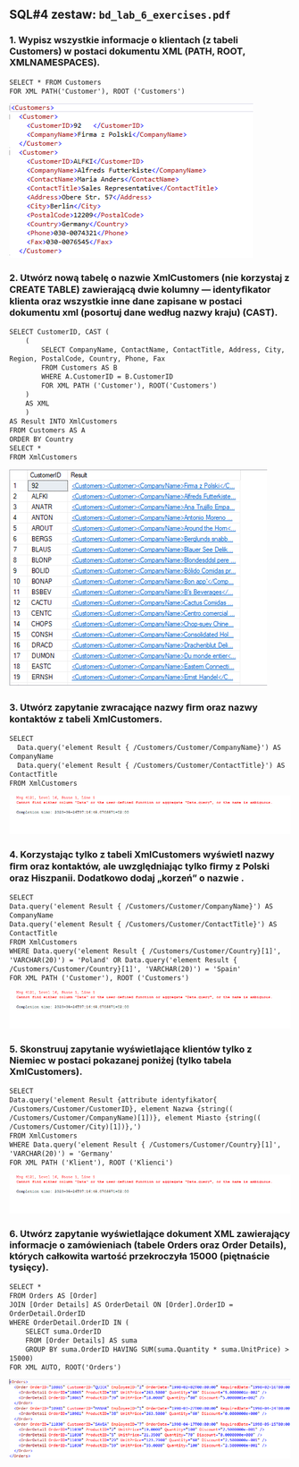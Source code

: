 ## SQL#4 zestaw: `bd_lab_6_exercises.pdf`  

### 1. Wypisz wszystkie informacje o klientach (z tabeli Customers) w postaci dokumentu XML (PATH, ROOT, XMLNAMESPACES).

```
SELECT * FROM Customers
FOR XML PATH('Customer'), ROOT ('Customers')
```

![media/1.png](media/1.png)

### 2. Utwórz nową tabelę o nazwie XmlCustomers (nie korzystaj z CREATE TABLE) zawierającą dwie kolumny — identyﬁkator klienta oraz wszystkie inne dane zapisane w postaci dokumentu xml (posortuj dane według nazwy kraju) (CAST).

```
SELECT CustomerID, CAST (
	(
		SELECT CompanyName, ContactName, ContactTitle, Address, City, Region, PostalCode, Country, Phone, Fax
		FROM Customers AS B
		WHERE A.CustomerID = B.CustomerID
		FOR XML PATH ('Customer'), ROOT('Customers')
	)
	AS XML
	)
AS Result INTO XmlCustomers 
FROM Customers AS A
ORDER BY Country
SELECT *
FROM XmlCustomers 
```

![media/2.png](media/2.png)

### 3.  Utwórz zapytanie zwracające nazwy ﬁrm oraz nazwy kontaktów z tabeli XmlCustomers.

```
SELECT
  Data.query('element Result { /Customers/Customer/CompanyName}') AS CompanyName
  Data.query('element Result { /Customers/Customer/ContactTitle}') AS ContactTitle
FROM XmlCustomers
```

![media/3.png](media/3.png)

### 4.  Korzystając tylko z tabeli XmlCustomers wyświetl nazwy ﬁrm oraz kontaktów, ale uwzględniając tylko ﬁrmy z Polski oraz Hiszpanii. Dodatkowo dodaj „korzeń” o nazwie <Customers>.

```
SELECT
Data.query('element Result { /Customers/Customer/CompanyName}') AS CompanyName
Data.query('element Result { /Customers/Customer/ContactTitle}') AS ContactTitle
FROM XmlCustomers
WHERE Data.query('element Result { /Customers/Customer/Country}[1]', 'VARCHAR(20)') = 'Poland' OR Data.query('element Result { /Customers/Customer/Country}[1]', 'VARCHAR(20)') = 'Spain'
FOR XML PATH ('Customer'), ROOT ('Customers')
```

![media/3.png](media/3.png)

### 5.  Skonstruuj zapytanie wyświetlające klientów tylko z Niemiec w postaci pokazanej poniżej (tylko tabela XmlCustomers).

```
SELECT
Data.query('element Result {attribute identyfikator{ /Customers/Customer/CustomerID}, element Nazwa {string(( /Customers/Customer/CompanyName)[1])}, element Miasto {string(( /Customers/Customer/City)[1])},')
FROM XmlCustomers
WHERE Data.query('element Result { /Customers/Customer/Country}[1]', 'VARCHAR(20)') = 'Germany'
FOR XML PATH ('Klient'), ROOT ('Klienci')
```

![media/3.png](media/3.png)


### 6.  Utwórz zapytanie wyświetlające dokument XML zawierający informacje o zamówieniach (tabele Orders oraz Order Details), których całkowita wartość przekroczyła 15000 (piętnaście tysięcy).

```
SELECT *
FROM Orders AS [Order]
JOIN [Order Details] AS OrderDetail ON [Order].OrderID = OrderDetail.OrderID
WHERE OrderDetail.OrderID IN (
	SELECT suma.OrderID
	FROM [Order Details] AS suma
	GROUP BY suma.OrderID HAVING SUM(suma.Quantity * suma.UnitPrice) > 15000)
FOR XML AUTO, ROOT('Orders')
```

![media/6.png](media/6.png)


